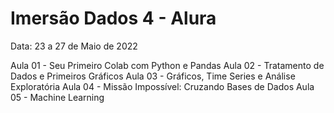 # Imersão Dados 4 - Alura

Data: 23 a 27 de Maio de 2022

Aula 01 - Seu Primeiro Colab com Python e Pandas
Aula 02 - Tratamento de Dados e Primeiros Gráficos
Aula 03 - Gráficos, Time Series e Análise Exploratória
Aula 04 - Missão Impossível: Cruzando Bases de Dados
Aula 05 - Machine Learning

